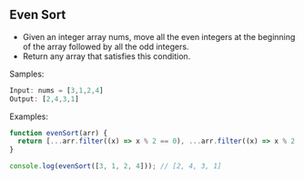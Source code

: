 ## Even Sort

- Given an integer array nums, move all the even integers at the beginning of the array followed by all the odd integers.
- Return any array that satisfies this condition.

Samples:
```js
Input: nums = [3,1,2,4] 
Output: [2,4,3,1]
```
Examples:
```js
function evenSort(arr) {
  return [...arr.filter((x) => x % 2 == 0), ...arr.filter((x) => x % 2 == 1)];
}

console.log(evenSort([3, 1, 2, 4])); // [2, 4, 3, 1]
```